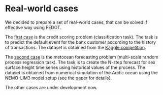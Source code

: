 # Real-world cases

We decided to prepare a set of real-world cases, that can be solved if effective way using FEDOT.

The [first case](/FEDOT.Docs/real_cases/credit-scoring) is the credit scoring problem (classification task). The task is to predict the default event for the bank customer according to the history of transactions.
The dataset is obtained from the [Kaggle competition](https://www.kaggle.com/c/GiveMeSomeCredit).  

The [second case](/FEDOT.Docs/real_cases/metocean-forecasting) is the metocean forecasting problem (multi-scale random process regression task).
The task is to create the N-step forecast for sea surface height time series using historical values of the process.
The dataset is obtained from numerical simulation of the Arctic ocean using the NEMO-LIM3 model setup (see the [paper](https://www.sciencedirect.com/science/article/abs/pii/S1463500318301410) for details).

The other cases are under development now.